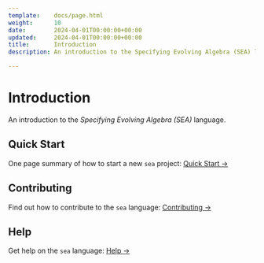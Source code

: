 ```yaml
---
template:    docs/page.html
weight:      10
date:        2024-04-01T00:00:00+00:00
updated:     2024-04-01T00:00:00+00:00
title:       Introduction
description: An introduction to the Specifying Evolving Algebra (SEA) language.

---
```


# Introduction

An introduction to the *Specifying Evolving Algebra (SEA)* language.

## Quick Start

One page summary of how to start a new `sea` project: [Quick Start →](../quick-start/)

## Contributing

Find out how to contribute to the `sea` language: [Contributing →](../../contributing/how-to-contribute/)

## Help

Get help on the `sea` language: [Help →](../../help/faq/)
